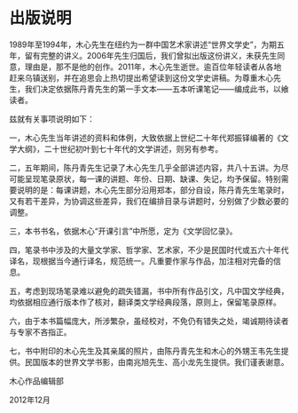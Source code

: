    

# 出版说明

1989年至1994年，木心先生在纽约为一群中国艺术家讲述“世界文学史”，为期五年，留有完整的讲义。2006年先生归国后，我们曾拟出版这份讲义，未获先生同意，理由是，那不是他的创作。2011年，木心先生逝世。逾百位年轻读者从各地赶来乌镇送别，并在追思会上热切提出希望读到这份文学史讲稿。为尊重木心先生，我们决定依据陈丹青先生的第一手文本——五本听课笔记——编成此书，以飨读者。

兹就有关事项说明如下：

一，木心先生当年讲述的资料和体例，大致依据上世纪二十年代郑振铎编著的《文学大纲》，二十世纪初叶到七十年代的文学讲述，则另有参考。

二，五年期间，陈丹青先生记录了木心先生几乎全部讲述内容，共八十五讲。为尽可能呈现笔录原状，每一课的讲题、年份、日期、缺课、失记，均予保留。特别需要说明的是：每课讲题，木心先生部分沿用郑本，部分自设，陈丹青先生笔录时，又有若干差异，为协调这些差异，我们在编排目录与讲题时，分别做了少数必要的调整。

三，本书书名，依据木心“开课引言”中所愿，定为《文学回忆录》。

四，笔录书中涉及的大量文学家、哲学家、艺术家，不少是民国时代或五六十年代译名，现根据当今通行译名，规范统一。凡重要作家与作品，加注相对完备的信息。

五，考虑到现场笔录难以避免的疏失错漏，书中所有作品引文，凡中国文学经典，均依据相应通行版本作了核对，翻译类文学经典段落，原则上，保留笔录原样。

六，由于本书篇幅庞大，所涉繁杂，虽经校对，不免仍有错失之处，竭诚期待读者与专家不吝指正。

七，书中附印的木心先生及其亲属的照片，由陈丹青先生和木心的外甥王韦先生提供。民国版本的世界文学书影，由南兆旭先生、高小龙先生提供。我们谨表谢意。

木心作品编辑部

2012年12月